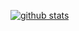 [![github stats](https://github-readme-stats.vercel.app/api?username=Neyuriki&theme=radical&locale=en)](https://github.com/anuraghazra/github-readme-stats)
